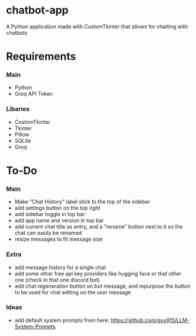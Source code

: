 # chatbot-app
A Python application made with CustomTkinter that allows for chatting with chatbots

# Requirements
### Main
- Python
- Groq API Token
### Libaries
- CustomTkinter
- Tkinter
- Pillow
- SQLite
- Groq

# To-Do
### Main
-   Make "Chat History" label stick to the top of the sidebar
-   add settings button on the top right
-   add sidebar toggle in top bar
-   add app name and version in top bar
-   add current chat title as entry, and a "rename" button next to it so the chat can easily be renamed
-   resize messages to fit message size
### Extra
-   add message history for a single chat
-   add some other free api key providers like hugging face or that other one (check in that one discord bot)
-   add chat regeneration button on bot message, and repurpose the button to be used for chat editing on the user message
### Ideas
-   add default system prompts from here: https://github.com/guy915/LLM-System-Prompts
